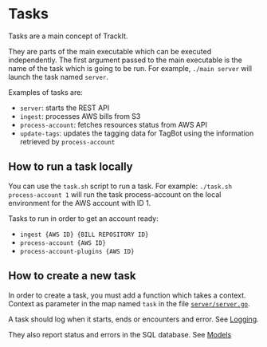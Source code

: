 # Tasks

Tasks are a main concept of TrackIt.

They are parts of the main executable which can be executed independently. The first argument passed to the main executable is the name of the task which is going to be run. For example, `./main server` will launch the task named `server`.

Examples of tasks are:
* `server`: starts the REST API
* `ingest`: processes AWS bills from S3
* `process-account`: fetches resources status from AWS API
* `update-tags`: updates the tagging data for TagBot using the information retrieved by `process-account`

## How to run a task locally
You can use the `task.sh` script to run a task.
For example: `./task.sh process-account 1` will run the task process-account on the local environment for the AWS account with ID 1.

Tasks to run in order to get an account ready:
- `ingest {AWS ID} {BILL REPOSITORY ID}`
- `process-account {AWS ID}`
- `process-account-plugins {AWS ID}`

## How to create a new task
In order to create a task, you must add a function which takes a context. Context as parameter in the map named `task` in the file [`server/server.go`](https://github.com/trackit/trackit/blob/master/server/server.go#L61).

A task should log when it starts, ends or encounters and error. See [Logging](./logging.md).

They also report status and errors in the SQL database. See [Models](./models.md)
